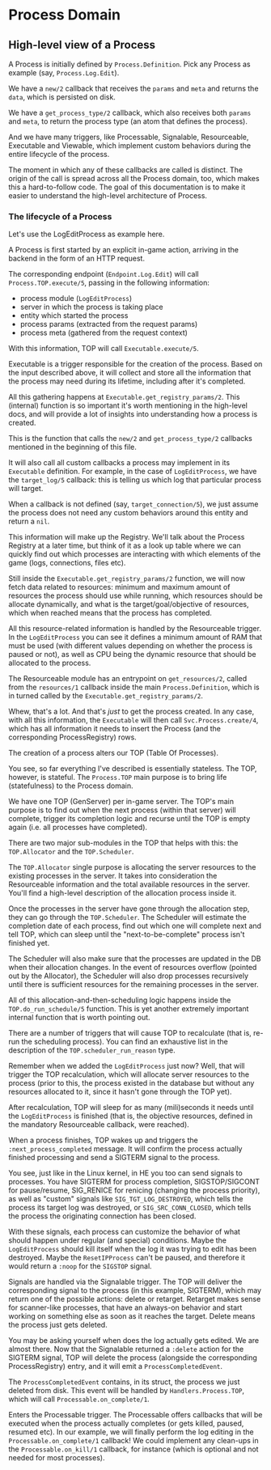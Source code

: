 # Process Domain

## High-level view of a Process

A Process is initially defined by `Process.Definition`. Pick any Process as example (say, `Process.Log.Edit`).

We have a `new/2` callback that receives the `params` and `meta` and returns the `data`, which is persisted on disk.

We have a `get_process_type/2` callback, which also receives both `params` and `meta`, to return the process type (an atom that defines the process).

And we have many triggers, like Processable, Signalable, Resourceable, Executable and Viewable, which implement custom behaviors during the entire lifecycle of the process.

The moment in which any of these callbacks are called is distinct. The origin of the call is spread across all the Process domain, too, which makes this a hard-to-follow code. The goal of this documentation is to make it easier to understand the high-level architecture of Process.

### The lifecycle of a Process

Let's use the LogEditProcess as example here.

A Process is first started by an explicit in-game action, arriving in the backend in the form of an HTTP request.

The corresponding endpoint (`Endpoint.Log.Edit`) will call `Process.TOP.execute/5`, passing in the following information:

- process module (`LogEditProcess`)
- server in which the process is taking place
- entity which started the process
- process params (extracted from the request params)
- process meta (gathered from the request context)

With this information, TOP will call `Executable.execute/5`.

Executable is a trigger responsible for the creation of the process. Based on the input described above, it will collect and store all the information that the process may need during its lifetime, including after it's completed.

All this gathering happens at `Executable.get_registry_params/2`. This (internal) function is so important it's worth mentioning in the high-level docs, and will provide a lot of insights into understanding how a process is created.

This is the function that calls the `new/2` and `get_process_type/2` callbacks mentioned in the beginning of this file.

It will also call all custom callbacks a process may implement in its `Executable` definition. For example, in the case of `LogEditProcess`, we have the `target_log/5` callback: this is telling us which log that particular process will target.

When a callback is not defined (say, `target_connection/5`), we just assume the process does not need any custom behaviors around this entity and return a `nil`.

This information will make up the Registry. We'll talk about the Process Registry at a later time, but think of it as a look up table where we can quickly find out which processes are interacting with which elements of the game (logs, connections, files etc).

Still inside the `Executable.get_registry_params/2` function, we will now fetch data related to resources: minimum and maximum amount of resources the process should use while running, which resources should be allocate dynamically, and what is the target/goal/objective of resources, which when reached means that the process has completed.

All this resource-related information is handled by the Resourceable trigger. In the `LogEditProcess` you can see it defines a minimum amount of RAM that must be used (with different values depending on whether the process is paused or not), as well as CPU being the dynamic resource that should be allocated to the process.

The Resourceable module has an entrypoint on `get_resources/2`, called from the `resources/1` callback inside the main `Process.Definition`, which is in turned called by the `Executable.get_registry_params/2`.

Whew, that's a lot. And that's *just* to get the process created. In any case, with all this information, the `Executable` will then call `Svc.Process.create/4`, which has all information it needs to insert the Process (and the corresponding ProcessRegistry) rows.

The creation of a process alters our TOP (Table Of Processes).

You see, so far everything I've described is essentially stateless. The TOP, however, is stateful. The `Process.TOP` main purpose is to bring life (statefulness) to the Process domain.

We have one TOP (GenServer) per in-game server. The TOP's main purpose is to find out when the next process (within that server) will complete, trigger its completion logic and recurse until the TOP is empty again (i.e. all processes have completed).

There are two major sub-modules in the TOP that helps with this: the `TOP.Allocator` and the `TOP.Scheduler`.

The `TOP.Allocator` single purpose is allocating the server resources to the existing processes in the server. It takes into consideration the Resourceable information and the total available resources in the server. You'll find a high-level description of the allocation process inside it.

Once the processes in the server have gone through the allocation step, they can go through the `TOP.Scheduler`. The Scheduler will estimate the completion date of each process, find out which one will complete next and tell TOP, which can sleep until the "next-to-be-complete" process isn't finished yet.

The Scheduler will also make sure that the processes are updated in the DB when their allocation changes. In the event of resources overflow (pointed out by the Allocator), the Scheduler will also drop processes recursively until there is sufficient resources for the remaining processes in the server.

All of this allocation-and-then-scheduling logic happens inside the `TOP.do_run_schedule/5` function. This is yet another extremely important internal function that is worth pointing out.

There are a number of triggers that will cause TOP to recalculate (that is, re-run the scheduling process). You can find an exhaustive list in the description of the `TOP.scheduler_run_reason` type.

Remember when we added the `LogEditProcess` just now? Well, that will trigger the TOP recalculation, which will allocate server resources to the process (prior to this, the process existed in the database but without any resources allocated to it, since it hasn't gone through the TOP yet).

After recalculation, TOP will sleep for as many (mili)seconds it needs until the `LogEditProcess` is finished (that is, the objective resources, defined in the mandatory Resourceable callback, were reached).

When a process finishes, TOP wakes up and triggers the `:next_process_completed` message. It will confirm the process actually finished processing and send a SIGTERM signal to the process.

You see, just like in the Linux kernel, in HE you too can send signals to processes. You have SIGTERM for process completion, SIGSTOP/SIGCONT for pause/resume, SIG_RENICE for renicing (changing the process priority), as well as "custom" signals like `SIG_TGT_LOG_DESTROYED`, which tells the process its target log was destroyed, or `SIG_SRC_CONN_CLOSED`, which tells the process the originating connection has been closed.

With these signals, each process can customize the behavior of what should happen under regular (and special) conditions. Maybe the `LogEditProcess` should kill itself when the log it was trying to edit has been destroyed. Maybe the `ResetIPProcess` can't be paused, and therefore it would return a `:noop` for the `SIGSTOP` signal.

Signals are handled via the Signalable trigger. The TOP will deliver the corresponding signal to the process (in this example, SIGTERM), which may return one of the possible actions: delete or retarget. Retarget makes sense for scanner-like processes, that have an always-on behavior and start working on something else as soon as it reaches the target. Delete means the process just gets deleted.

You may be asking yourself when does the log actually gets edited. We are almost there. Now that the Signalable returned a `:delete` action for the SIGTERM signal, TOP will delete the process (alongside the corresponding ProcessRegistry) entry, and it will emit a `ProcessCompletedEvent`.

The `ProcessCompletedEvent` contains, in its struct, the process we just deleted from disk. This event will be handled by `Handlers.Process.TOP`, which will call `Processable.on_complete/1`.

Enters the Processable trigger. The Processable offers callbacks that will be executed when the process actually completes (or gets killed, paused, resumed etc). In our example, we will finally perform the log editing in the `Processable.on_complete/1` callback! We could implement any clean-ups in the `Processable.on_kill/1` callback, for instance (which is optional and not needed for most processes).
